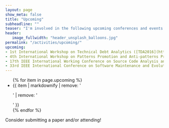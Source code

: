 ```yaml
---
layout: page
show_meta: false
title: "Upcoming"
subheadline: ""
teaser: "I'm involved in the following upcoming conferences and events:"
header:
   image_fullwidth: "header_unsplash_balloons.jpg"
permalink: "/activities/upcoming/"
upcoming:
- 1st International Workshop on Technical Debt Analytics ([TDA2016](https://tda2016.bitbucket.io), organizer)
- 4th International Workshop on Patterns Promotion and Anti-patterns Prevention ([PPAP 2017](http://ppap.soccerlab.polymtl.ca/), organizer)
- 17th IEEE International Working Conference on Source Code Analysis and Manipulation ([SCAM 2017](http://www.ieee-scam.org/2017/), steering committee)
- 33rd IEEE International Conference on Software Maintenance and Evolution ([ICSME 2017](https://icsme2017.github.io/))
---
```

<ul>
    {% for item in page.upcoming %}
    <li>{{ item | markdownify | remove: '<p>' | remove: '</p>' }}</li>
    {% endfor %}
</ul>
Consider submitting a paper and/or attending!
